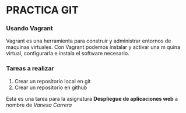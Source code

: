 # PRACTICA GIT
### Usando Vagrant
Vagrant es una herramienta para construir y administrar entornos de maquinas virtuales. Con Vagrant podemos instalar y activar una m quina virtual, configurarla e instala el software necesario.
### Tareas a realizar
1. Crear un repositorio local en git
2. Crear un repositorio en github

Esta es una tarea para la asignatura 
**Despliegue de aplicaciones web** a nombre de *Vanesa Carrera*

